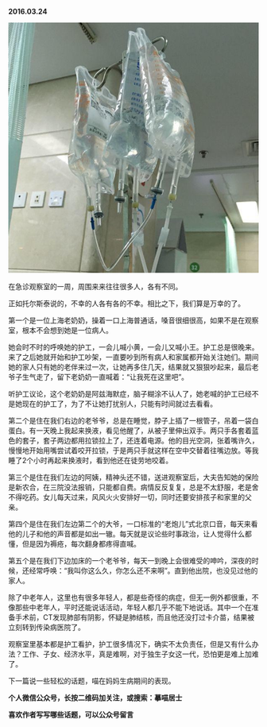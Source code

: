 
          
            
**2016.03.24**



![](img/51001-80bae4ea1e88e4f5.jpg)




在急诊观察室的一周，周围来来往往很多人，各有不同。

正如托尔斯泰说的，不幸的人各有各的不幸。相比之下，我们算是万幸的了。

第一个是一位上海老奶奶，操着一口上海普通话，嗓音很细很高，如果不是在观察室，根本不会想到她是一位病人。

她会时不时的呼唤她的护工，一会儿喊小黄，一会儿又喊小王。护工总是很晚来。来了之后她就开始和护工吵架，一直要吵到所有病人和家属都开始关注她们。期间她的家人只有她的老伴来过一次，让她再多住几天，结果就又狠狠吵起来，最后老爷子生气走了，留下老奶奶一直喊着：“让我死在这里吧”。

听护工议论，这个老奶奶是阿兹海默症，脑子糊涂不认人了，她老喊的护工已经不是她现在的护工了，为了不让她打扰别人，只能有时间就过去看看。

第二个是住在我们右边的老爷爷，总是在睡觉，脖子上插了一根管子，吊着一袋白蛋白。有一天晚上我起来换液，看见他醒了，从被子里伸出双手。两只手各套着蓝色的套子，套子两边都用拉锁拉上了，还连着电源。他的目光空洞，张着嘴许久，慢慢地开始用嘴尝试着咬开拉锁，于是两只手就这样在空中交替着往嘴边放。等我睡了2个小时再起来换液时，看到他还在徒劳地咬着。

第三个是住在我们左边的阿姨，精神头还不错，送进观察室后，大夫告知她的保险是新农合，在三院没法报销，只能都自费。病情反反复复，总是不太舒服，老是舍不得吃药。女儿每天过来，风风火火安排好一切，同时还要安排孩子和家里的父亲。

第四个是住在我们左边第二个的大爷，一口标准的“老炮儿”式北京口音，每天来看他的儿子和他的声音都是如出一辙。每天就是议论些时事政治，让人觉得什么都懂，但是因为褥疮，每次翻身都疼得直喊。

第五个是在我们下边加床的一个老爷爷，每天一到晚上会很难受的呻吟，深夜的时候，还经常呼唤：“我叫你这么久，你怎么还不来啊”。直到他出院，也没见过他的家人。

除了中老年人，这里也有很多年轻人，都是些奇怪的病症，但无一例外都很重，不像那些中老年人，平时还能说话活动，年轻人都几乎不能下地说话。其中一个在准备手术前，CT发现肺部有阴影，怀疑是肺结核，而且他还没打过卡介苗，结果被立刻转到传染病医院了。

观察室里基本都是护工看护，护工很多情况下，确实不太负责任，但是又有什么办法？工作、子女、经济水平，真是难啊，对于独生子女这一代，恐怕更是难上加难了。

下一篇说一些轻松的话题，喵在妈妈生病期间的表现。


**个人微信公众号，长按二维码加关注，或搜索：摹喵居士**

**喜欢作者写写哪些话题，可以公众号留言**




          
        